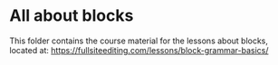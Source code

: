 
# All about blocks

This folder contains the course material for the lessons about blocks, 
located at:
https://fullsiteediting.com/lessons/block-grammar-basics/

